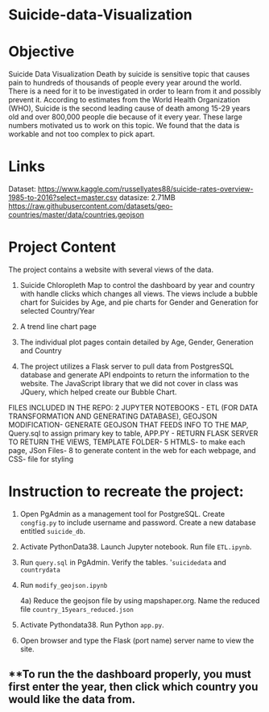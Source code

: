 
# Suicide-data-Visualization

# Objective

Suicide Data Visualization Death by suicide is sensitive topic that causes pain to hundreds of thousands of people every year around the world. There is a need for it to be investigated in order to learn from it and possibly prevent it. According to estimates from the World Health Organization (WHO), Suicide is the second leading cause of death among 15-29 years old and over 800,000 people die because of it every year. These large numbers motivated us to work on this topic. We found that the data is workable and not too complex to pick apart.

# Links

Dataset: https://www.kaggle.com/russellyates88/suicide-rates-overview-1985-to-2016?select=master.csv datasize: 2.71MB https://raw.githubusercontent.com/datasets/geo-countries/master/data/countries.geojson

# Project Content
The project contains a website with several views of the data. 
1.  Suicide Chloropleth Map to control the dashboard by year and country with handle clicks which changes all views. The views include a bubble chart for Suicides by Age, and pie charts for Gender and Generation for selected Country/Year

2. A trend line chart page 

3. The individual plot pages contain detailed by Age, Gender, Generation and Country

4. The project utilizes a Flask server to pull data from  PostgresSQL database and generate API endpoints to return the information to the website. The JavaScript library that we did not cover in class was JQuery, which helped create our Bubble Chart.

FILES INCLUDED IN THE REPO: 2 JUPYTER NOTEBOOKS - ETL (FOR DATA TRANSFORMATION AND GENERATING DATABASE), GEOJSON MODIFICATION- GENERATE GEOJSON THAT FEEDS INFO TO THE MAP, Query.sql to assign primary key to table, APP.PY - RETURN FLASK SERVER TO RETURN THE VIEWS, TEMPLATE FOLDER- 5 HTMLS- to make each page, JSon Files- 8 to generate content in the web for each webpage, and CSS- file for styling

# Instruction to recreate the project:

1. Open PgAdmin as a management tool for PostgreSQL. Create `congfig.py` to include username and password. Create a new database entitled `suicide_db`.

2. Activate PythonData38. Launch Jupyter notebook. Run file `ETL.ipynb`.

3. Run `query.sql` in PgAdmin. Verify the tables. '`suicidedata` and `countrydata`

4. Run `modify_geojson.ipynb` 

    4a) Reduce the geojson file by using mapshaper.org. Name the reduced file `country_15years_reduced.json` 

5. Activate Pythondata38. Run Python `app.py`. 

6. Open browser and type the Flask (port name) server name to view the site.


## **To run the the dashboard properly, you must first enter the year, then click which country you would like the data from.



